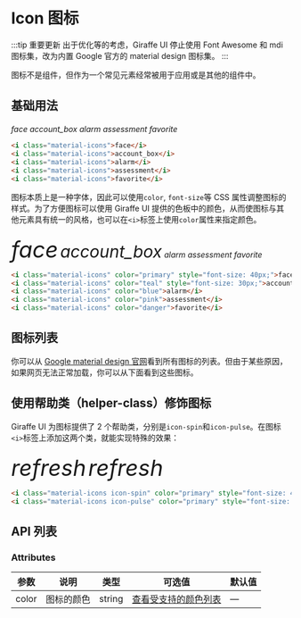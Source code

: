 # Icon 图标

:::tip 重要更新
出于优化等的考虑，Giraffe UI 停止使用 Font Awesome 和 mdi 图标集，改为内置 Google 官方的 material design 图标集。
:::

图标不是组件，但作为一个常见元素经常被用于应用或是其他的组件中。

## 基础用法

<div style="margin-top: 20px;">
  <i class="material-icons">face</i>
  <i class="material-icons">account_box</i>
  <i class="material-icons">alarm</i>
  <i class="material-icons">assessment</i>
  <i class="material-icons">favorite</i>
</div>

```html
<i class="material-icons">face</i>
<i class="material-icons">account_box</i>
<i class="material-icons">alarm</i>
<i class="material-icons">assessment</i>
<i class="material-icons">favorite</i>
```

图标本质上是一种字体，因此可以使用`color`, `font-size`等 CSS 属性调整图标的样式。为了方便图标可以使用 Giraffe UI 提供的色板中的颜色，从而使图标与其他元素具有统一的风格，也可以在`<i>`标签上使用`color`属性来指定颜色。

<div style="margin-top: 20px;">
  <i class="material-icons" color="primary" style="font-size: 40px;">face</i>
  <i class="material-icons" color="teal" style="font-size: 30px;">account_box</i>
  <i class="material-icons" color="blue">alarm</i>
  <i class="material-icons" color="pink">assessment</i>
  <i class="material-icons" color="danger">favorite</i>
</div>

```html
<i class="material-icons" color="primary" style="font-size: 40px;">face</i>
<i class="material-icons" color="teal" style="font-size: 30px;">account_box</i>
<i class="material-icons" color="blue">alarm</i>
<i class="material-icons" color="pink">assessment</i>
<i class="material-icons" color="danger">favorite</i>
```

## 图标列表

你可以从 [Google material design 官网](https://material.io/resources/icons/?icon=favorite&style=baseline)看到所有图标的列表。但由于某些原因，如果网页无法正常加载，你可以从下面看到这些图标。

<template>
  <div>
    <div class="control">
      <c-input prefix-icon="search" placeholder="输入图标名过滤图标" width="50%" v-model="search"></c-input>
      <c-button color="info" @click="toggle">{{ btn }}</c-button>
    </div>
    <div class="icons-container" v-if="visible">
      <div class="icon" v-for="icon in iconList" :key="icon">
        <i class="material-icons demo-icon">{{ icon }}</i>
        <p class="demo-icon-name">{{ icon }}</p>
      </div>
    </div>
    <div class="no-icon" v-if="iconList.length===0">
      <p>没有找到相关图标，请修改搜索内容</p>
    </div>
</div>
</template>

## 使用帮助类（helper-class）修饰图标

Giraffe UI 为图标提供了 2 个帮助类，分别是`icon-spin`和`icon-pulse`。在图标`<i>`标签上添加这两个类，就能实现特殊的效果：

<div style="margin-top: 20px;">
  <i class="material-icons icon-spin" color="primary" style="font-size: 40px;">refresh</i>
  <i class="material-icons icon-pulse" color="primary" style="font-size: 40px;">refresh</i>
</div>

```html
<i class="material-icons icon-spin" color="primary" style="font-size: 40px;">refresh</i>
<i class="material-icons icon-pulse" color="primary" style="font-size: 40px;">refresh</i>
```

## API 列表

### Attributes
| 参数      | 说明          | 类型      | 可选值                           | 默认值  |
|---------- |-------------- |---------- |-------------------------------- |-------- |
| color | 图标的颜色 | string | [查看受支持的颜色列表](color.md) | — |

<script>
  import iconNames from '../../src/utilities/icons.name'

  export default {
    data: () => ({
      fullIcons: iconNames,
      visible: true,
      search: null
    }),
    computed: {
      btn() {
        return this.visible ? '隐藏全部图标' : '显示全部图标'
      },
      iconList() {
        return this.fullIcons.filter(item => !this.search || item.includes(this.search))
      }
    },
    methods: {
      toggle() {
        this.visible = (this.visible ? false : true);
      }
    }
  }
</script>

<style lang="scss" scoped>
  .control {
    display: flex;
    justify-content: space-between;
    margin-bottom: 20px;
  }

  .icons-container {
    display: grid;
    grid-template-columns: repeat(auto-fit, minmax(5rem, 1fr));

    .icon {
      box-sizing: border-box;
      width: 100%;
      text-align: center;
      text-overflow: warp;
      margin-bottom: 5px;
      padding: 5px;
    }

    .demo-icon {
      font-size: 48px;
    }

    .demo-icon-name {
      margin-top: 0;
      font-size: 12px;
      line-height: 1;
      text-justify: newspaper;
      word-break: break-all;
    }
  }

  .no-icon {
    text-align: center;
    color: lighten(grey, 30%);
    font-size: 1.2rem;
    line-height: 3rem;
  }
</style>